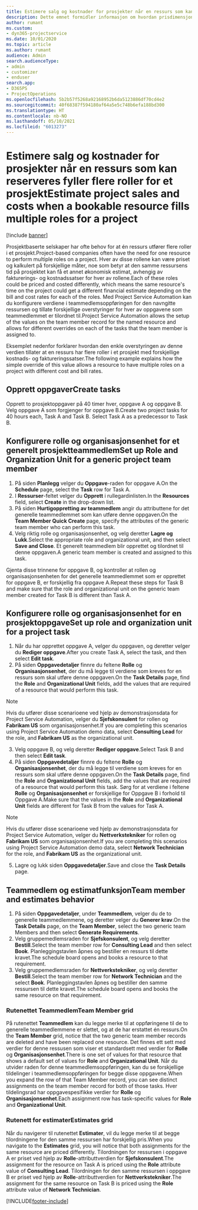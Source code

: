 ```yaml
---
title: Estimere salg og kostnader for prosjekter når en ressurs som kan reserveres fyller flere roller for et prosjekt
description: Dette emnet formidler informasjon om hvordan prisdimensjoner kan brukes til å støtte prissetting og kostnadsberegning for en ressurs som fyller flere roller i et prosjekt.
author: rumant
ms.custom:
- dyn365-projectservice
ms.date: 10/01/2020
ms.topic: article
ms.author: rumant
audience: Admin
search.audienceType:
- admin
- customizer
- enduser
search.app:
- D365PS
- ProjectOperations
ms.openlocfilehash: 5b2b57f5268a92168952b6da5123886df70cd4e2
ms.sourcegitcommit: 40f68387f594180af64a5e5c748b6efa188bd300
ms.translationtype: HT
ms.contentlocale: nb-NO
ms.lasthandoff: 05/10/2021
ms.locfileid: "6013273"
---
```

# <a name="estimate-project-sales-and-costs-when-a-bookable-resource-fills-multiple-roles-for-a-project"></a><span data-ttu-id="666a0-103">Estimere salg og kostnader for prosjekter når en ressurs som kan reserveres fyller flere roller for et prosjekt</span><span class="sxs-lookup"><span data-stu-id="666a0-103">Estimate project sales and costs when a bookable resource fills multiple roles for a project</span></span> 

[!include [banner](../includes/psa-now-project-operations.md)]

<span data-ttu-id="666a0-104">Prosjektbaserte selskaper har ofte behov for at én ressurs utfører flere roller i et prosjekt.</span><span class="sxs-lookup"><span data-stu-id="666a0-104">Project-based companies often have the need for one resource to perform multiple roles on a project.</span></span> <span data-ttu-id="666a0-105">Hver av disse rollene kan være priset og kalkulert på forskjellige måter, noe som betyr at den samme ressursens tid på prosjektet kan få et annet økonomisk estimat, avhengig av fakturerings- og kostnadssatser for hver av rollene.</span><span class="sxs-lookup"><span data-stu-id="666a0-105">Each of these roles could be priced and costed differently, which means the same resource's time on the project could get a different financial estimate depending on the bill and cost rates for each of the roles.</span></span> <span data-ttu-id="666a0-106">Med Project Service Automation kan du konfigurere verdiene i teammedlemsoppføringen for den navngitte ressursen og tillate forskjellige overstyringer for hver av oppgavene som teammedlemmet er tilordnet til.</span><span class="sxs-lookup"><span data-stu-id="666a0-106">Project Service Automation allows the setup of the values on the team member record for the named resource and allows for different overrides on each of the tasks that the team member is assigned to.</span></span>

<span data-ttu-id="666a0-107">Eksemplet nedenfor forklarer hvordan den enkle overstyringen av denne verdien tillater at en ressurs har flere roller i et prosjekt med forskjellige kostnads- og faktureringssatser.</span><span class="sxs-lookup"><span data-stu-id="666a0-107">The following example  explains how the simple override of this value allows a resource to have multiple roles on a project with different cost and bill rates.</span></span>

## <a name="create-tasks"></a><span data-ttu-id="666a0-108">Opprett oppgaver</span><span class="sxs-lookup"><span data-stu-id="666a0-108">Create tasks</span></span>
<span data-ttu-id="666a0-109">Opprett to prosjektoppgaver på 40 timer hver, oppgave A og oppgave B. Velg oppgave A som forgjenger for oppgave B.</span><span class="sxs-lookup"><span data-stu-id="666a0-109">Create two project tasks for 40 hours each, Task A and Task B. Select Task A as a predecessor to Task B.</span></span>

## <a name="set-up-role-and-organization-unit-for-a-generic-project-team-member"></a><span data-ttu-id="666a0-110">Konfigurere rolle og organisasjonsenhet for et generelt prosjektteammedlem</span><span class="sxs-lookup"><span data-stu-id="666a0-110">Set up Role and Organization Unit for a generic project team member</span></span>

1. <span data-ttu-id="666a0-111">På siden **Planlegg** velger du **Oppgave**-raden for oppgave A.</span><span class="sxs-lookup"><span data-stu-id="666a0-111">On the **Schedule** page, select the **Task** row for Task A.</span></span> 
2. <span data-ttu-id="666a0-112">I **Ressurser**-feltet velger du **Opprett** i rullegardinlisten.</span><span class="sxs-lookup"><span data-stu-id="666a0-112">In the **Resources** field, select **Create** in the drop-down list.</span></span>
3. <span data-ttu-id="666a0-113">På siden **Hurtigoppretting av teammedlem** angir du attributtene for det generelle teammedlemmet som kan utføre denne oppgaven.</span><span class="sxs-lookup"><span data-stu-id="666a0-113">On the **Team Member Quick Create** page, specify the attributes of the generic team member who can perform this task.</span></span>
4. <span data-ttu-id="666a0-114">Velg riktig rolle og organisasjonsenhet, og velg deretter **Lagre og Lukk**.</span><span class="sxs-lookup"><span data-stu-id="666a0-114">Select the appropriate role and organizational unit, and then select **Save and Close**.</span></span> <span data-ttu-id="666a0-115">Et generelt teammedlem blir opprettet og tilordnet til denne oppgaven.</span><span class="sxs-lookup"><span data-stu-id="666a0-115">A generic team member is created and assigned to this task.</span></span> 

<span data-ttu-id="666a0-116">Gjenta disse trinnene for oppgave B, og kontroller at rollen og organisasjonsenheten for det generelle teammedlemmet som er opprettet for oppgave B, er forskjellig fra oppgave A.</span><span class="sxs-lookup"><span data-stu-id="666a0-116">Repeat these steps for Task B and make sure that the role and organizational unit on the generic team member created for Task B is different than Task A.</span></span> 

## <a name="set-up-role-and-organization-unit-for-a-project-task"></a><span data-ttu-id="666a0-117">Konfigurere rolle og organisasjonsenhet for en prosjektoppgave</span><span class="sxs-lookup"><span data-stu-id="666a0-117">Set up role and organization unit for a project task</span></span>

1. <span data-ttu-id="666a0-118">Når du har opprettet oppgave A, velger du oppgaven, og deretter velger du **Rediger oppgave**.</span><span class="sxs-lookup"><span data-stu-id="666a0-118">After you create Task A, select the task, and then select **Edit task**.</span></span>
2. <span data-ttu-id="666a0-119">På siden **Oppgavedetaljer** finnre du feltene **Rolle** og **Organisasjonsenhet**, der du må legge til verdiene som kreves for en ressurs som skal utføre denne oppgaven.</span><span class="sxs-lookup"><span data-stu-id="666a0-119">On the **Task Details** page, find the **Role** and **Organizational Unit** fields, add the values that are required of a resource that would perform this task.</span></span> 

  > [!NOTE]
  > <span data-ttu-id="666a0-120">Hvis du utfører disse scenarioene ved hjelp av demonstrasjonsdata for Project Service Automation, velger du **Sjefskonsulent** for rollen og **Fabrikam US** som organisasjonsenhet.</span><span class="sxs-lookup"><span data-stu-id="666a0-120">If you are completing this scenarios using Project Service Automation demo data, select **Consulting Lead** for the role, and **Fabrikam US** as the organizational unit.</span></span>

3. <span data-ttu-id="666a0-121">Velg oppgave B, og velg deretter **Rediger oppgave**.</span><span class="sxs-lookup"><span data-stu-id="666a0-121">Select Task B and then select **Edit task**.</span></span>
4. <span data-ttu-id="666a0-122">På siden **Oppgavedetaljer** finnre du feltene **Rolle** og **Organisasjonsenhet**, der du må legge til verdiene som kreves for en ressurs som skal utføre denne oppgaven.</span><span class="sxs-lookup"><span data-stu-id="666a0-122">On the **Task Details** page, find the **Role** and **Organizational Unit** fields, add the values that are required of a resource that would perform this task.</span></span> <span data-ttu-id="666a0-123">Sørg for at verdiene i feltene **Rolle** og **Organisasjonsenhet** er forskjellige for Oppgave B i forhold til Oppgave A.</span><span class="sxs-lookup"><span data-stu-id="666a0-123">Make sure that the values in the **Role** and **Organizational Unit** fields are different for Task B from the values for Task A.</span></span> 

  > [!NOTE]
  > <span data-ttu-id="666a0-124">Hvis du utfører disse scenarioene ved hjelp av demonstrasjonsdata for Project Service Automation, velger du **Nettverkstekniker** for rollen og **Fabrikam US** som organisasjonsenhet.</span><span class="sxs-lookup"><span data-stu-id="666a0-124">If you are completing this scenarios using Project Service Automation demo data, select **Network Technician** for the role, and **Fabrikam US** as the organizational unit.</span></span>

5. <span data-ttu-id="666a0-125">Lagre og lukk siden **Oppgavedetaljer**.</span><span class="sxs-lookup"><span data-stu-id="666a0-125">Save and close the **Task Details** page.</span></span> 

## <a name="team-member-and-estimates-behavior"></a><span data-ttu-id="666a0-126">Teammedlem og estimatfunksjon</span><span class="sxs-lookup"><span data-stu-id="666a0-126">Team member and estimates behavior</span></span> 

1. <span data-ttu-id="666a0-127">På siden **Oppgavedetaljer**, under **Teammedlem**, velger du de to generelle teammedlemmene, og deretter velger du **Generer krav**.</span><span class="sxs-lookup"><span data-stu-id="666a0-127">On the **Task Details** page, on the **Team Member**, select the two generic team Members and then select **Generate Requirements**.</span></span> 
2. <span data-ttu-id="666a0-128">Velg gruppemedlemsraden for **Sjefskonsulent**, og velg deretter **Bestill**.</span><span class="sxs-lookup"><span data-stu-id="666a0-128">Select the team member row for **Consulting Lead** and then select **Book**.</span></span> <span data-ttu-id="666a0-129">Planleggingstavlen åpnes og bestiller en ressurs til dette kravet.</span><span class="sxs-lookup"><span data-stu-id="666a0-129">The schedule board opens and books a resource to that requirement.</span></span>
3. <span data-ttu-id="666a0-130">Velg gruppemedlemsraden for **Nettverkstekniker**, og velg deretter **Bestill**.</span><span class="sxs-lookup"><span data-stu-id="666a0-130">Select the team member row for **Network Technician** and the select **Book**.</span></span> <span data-ttu-id="666a0-131">Planleggingstavlen åpnes og bestiller den samme ressursen til dette kravet.</span><span class="sxs-lookup"><span data-stu-id="666a0-131">The schedule board opens and books the same resource on that requirement.</span></span>

### <a name="team-member-grid"></a><span data-ttu-id="666a0-132">Rutenettet Teammedlem</span><span class="sxs-lookup"><span data-stu-id="666a0-132">Team Member grid</span></span> 
<span data-ttu-id="666a0-133">På rutenettet **Teammedlem** kan du legge merke til at oppføringene til de to generelle teammedlemmene er slettet, og at de har erstattet én ressurs.</span><span class="sxs-lookup"><span data-stu-id="666a0-133">On the **Team Member** grid, notice that the two generic team member records are deleted and have been replaced one resource.</span></span> <span data-ttu-id="666a0-134">Det finnes ett sett med verdier for denne ressusen som viser et standardsett med verdier for **Rolle** og **Organisasjonsenhet**.</span><span class="sxs-lookup"><span data-stu-id="666a0-134">There is one set of values for that resource that shows a default set of values for **Role** and **Organizational Unit**.</span></span>
<span data-ttu-id="666a0-135">Når du utvider raden for denne teammedlemsoppføringen, kan du se forskjellige tildelinger i teammedlemsoppføringen for begge disse oppgavene.</span><span class="sxs-lookup"><span data-stu-id="666a0-135">When you expand the row of that Team Member record, you can see distinct assignments on the team member record for both of those tasks.</span></span> <span data-ttu-id="666a0-136">Hver tildelingsrad har oppgavespesifikke verdier for **Rolle** og **Organisasjonsenhet**.</span><span class="sxs-lookup"><span data-stu-id="666a0-136">Each assignment row has task-specific values for **Role** and **Organizational Unit**.</span></span> 

### <a name="estimates-grid"></a><span data-ttu-id="666a0-137">Rutenett for estimater</span><span class="sxs-lookup"><span data-stu-id="666a0-137">Estimates grid</span></span> 
<span data-ttu-id="666a0-138">Når du navigerer til rutenettet **Estimater**, vil du legge merke til at begge tilordningene for den samme ressursen har forskjellig pris.</span><span class="sxs-lookup"><span data-stu-id="666a0-138">When you navigate to the **Estimates** grid, you will notice that both assignments for the same resource are priced differently.</span></span>
<span data-ttu-id="666a0-139">Tilordningen for ressursen i oppgave A er priset ved hjelp av **Rolle**-attributtverdien for **Sjefskonsulent**.</span><span class="sxs-lookup"><span data-stu-id="666a0-139">The assignment for the resource on Task A is priced using the **Role** attribute value of **Consulting Lead**.</span></span> <span data-ttu-id="666a0-140">Tilordningen for den samme ressursen i oppgave B er priset ved hjelp av **Rolle**-attributtverdien for **Nettverkstekniker**.</span><span class="sxs-lookup"><span data-stu-id="666a0-140">The assignment for the same resource on Task B is priced using the **Role** attribute value of **Network Technician**.</span></span>



[!INCLUDE[footer-include](../includes/footer-banner.md)]